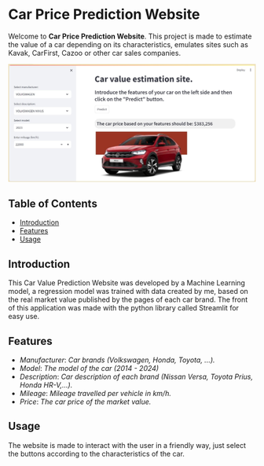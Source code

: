 # Car Price Prediction Website

Welcome to **Car Price Prediction Website**. This project is made to estimate the value of a car depending on its characteristics, emulates sites such as Kavak, CarFirst, Cazoo or other car sales companies.

![Project page](images/site_example.jpg)

## Table of Contents
- [Introduction](#introduction)
- [Features](#features)
- [Usage](#usage)


## Introduction
This Car Value Prediction Website was developed by a Machine Learning model, a regression model was trained with data created by me, based on the real market value published by the pages of each car brand. The front of this application was made with the python library called Streamlit for easy use.

## Features
- *Manufacturer*: *Car brands (Volkswagen, Honda, Toyota, ...).*
- *Model*: *The model of the car (2014 - 2024)*
- *Description*: *Car description of each brand (Nissan Versa, Toyota Prius, Honda HR-V,...).*
- *Mileage*: *Mileage travelled per vehicle in km/h.*
- *Price*: *The car price of the market value.*

## Usage
The website is made to interact with the user in a friendly way, just select the buttons according to the characteristics of the car.